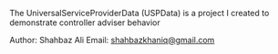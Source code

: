 The UniversalServiceProviderData (USPData) is a project I created to demonstrate controller adviser behavior


Author: Shahbaz Ali
Email: shahbazkhaniq@gmail.com  